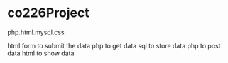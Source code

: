 # co226Project
php.html.mysql.css

html form to submit the data
php to get data 
sql to store data
php to post data
html to show data
